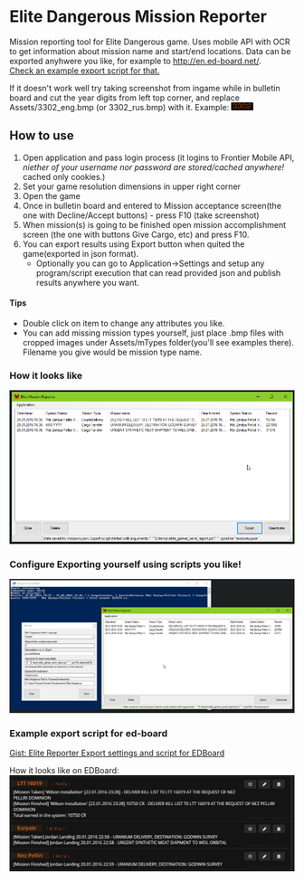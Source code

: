 # Elite Dangerous Mission Reporter

Mission reporting tool for Elite Dangerous game.
Uses mobile API with OCR to get information about mission name and start/end locations.
Data can be exported anyhwere you like, for example to http://en.ed-board.net/.  
[Check an example export script for that.](#edBoardExportExample)


If it doesn't work well try taking screenshot from ingame while in bulletin board and cut the year digits from left top corner, 
and replace Assets/3302_eng.bmp (or 3302_rus.bmp) with it.
Example: ![Alt text](/EliteReporter/Assets/3302_eng.bmp "3302")

## How to use

1. Open application and pass login process (it logins to Frontier Mobile API, *niether of your username nor password are stored/cached anywhere!* cached only cookies.)
2. Set your game resolution dimensions in upper right corner
3. Open the game
4. Once in bulletin board and entered to Mission acceptance screen(the one with Decline/Accept buttons) - press F10 (take screenshot)
5. When mission(s) is going to be finished open mission accomplishment screen (the one with buttons Give Cargo, etc) and press F10.
6. You can export results using Export button when quited the game(exported in json format).
   * Optionally you can go to Application->Settings and setup any program/script execution that can read provided json and publish results anywhere you want.

#### Tips
* Double click on item to change any attributes you like.
* You can add missing mission types yourself, just place .bmp files with cropped images under Assets/mTypes folder(you'll see examples there). Filename you give would be mission type name.


### How it looks like

![Alt text](/EliteReporter/Resources/AppPreview.png "Elite Reporter")


### Configure Exporting yourself using scripts you like!

![Alt text](/EliteReporter/Resources/ExportPreview.png "Export")


### <a name="edBoardExportExample"></a>Example export script for ed-board

[Gist: Elite Reporter Export settings and script for EDBoard](https://gist.github.com/jarig/376368fc5093f841a612)

How it looks like on EDBoard:
![Alt text](/EliteReporter/Resources/EdboardExample.png "EDBoard Log")

